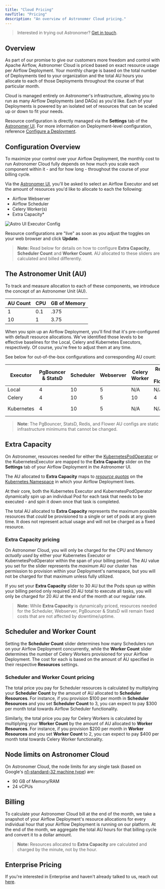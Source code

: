 ```yaml
---
title: "Cloud Pricing"
navTitle: "Pricing"
description: "An overview of Astronomer Cloud pricing."
---
```


> Interested in trying out Astronomer? [Get in touch](https://www.astronomer.io/get-astronomer/).

## Overview

As part of our promise to give our customers more freedom and control with Apache Airflow, Astronomer Cloud is priced based on exact resource usage per Airflow Deployment. Your monthly charge is based on the total number of Deployments tied to your organization and the total AU hours you allocate to each of those Deployments throughout the course of that particular month.

Cloud is managed entirely on Astronomer's infrastructure, allowing you to run as many Airflow Deployments (and DAGs) as you'd like. Each of your Deployments is powered by an isolated set of resources that can be scaled up or down to fit your needs.

Resource configuration is directly managed via the **Settings** tab of the [Astronomer UI](https://app.gcp0001.us-east4.astronomer.io/logi). For more information on Deployment-level configuration, reference [Configure a Deployment](https://www.astronomer.io/docs/cloud/stable/deploy/configure-deployment/).

## Configuration Overview

To maximize your control over your Airflow Deployment, the monthly cost to run Astronomer Cloud fully depends on how much you scale each component within it - and for how long - throughout the course of your billing cycle.

Via the [Astronomer UI](https://app.gcp0001.us-east4.astronomer.io/login), you'll be asked to select an Airflow Executor and set the amount of resources you'd like to allocate to each the following:

- Airflow Webserver
- Airflow Scheduler
- Celery Worker(s)
- Extra Capacity*

![Astro UI Executor Config](https://assets2.astronomer.io/main/docs/astronomer-ui/v0.23-astro-UI-executor.png)

Resource configurations are "live" as soon as you adjust the toggles on your web browser and click **Update**.

> **Note:** Read below for details on how to configure **Extra Capacity**, **Scheduler Count** and **Worker Count**. AU allocated to these sliders are calculated and billed differently.

## The Astronomer Unit (AU)

To track and measure allocation to each of these components, we introduce the concept of an Astronomer Unit (AU).

| AU Count | CPU | GB of Memory |
|----------|-----|--------|
| 1 | 0.1 | .375 |
| 10 | 1 | 3.75 |

When you spin up an Airflow Deployment, you'll find that it's pre-configured with default resource allocations. We've identified those levels to be effective baselines for the Local, Celery and Kubernetes Executors, respectively. Of course, you're free to adjust them at any time.

See below for out-of-the-box configurations and corresponding AU count:

| Executor   | PgBouncer & StatsD | Scheduler | Webserver | Celery Worker | Redis & Flower | Extra Capacity | Total AU |
|------------|--------------------|-----------|-----------|---------------|----------------|----------------|----------|
| Local | 4 | 10| 5 | N/A | N/A | N/A | 19 |
| Celery | 4 | 10 | 5 | 10 | 4 | N/A | 33 |
| Kubernetes | 4 | 10 | 5 | N/A | N/A | 10 | 19 - 29 |

> **Note**: The PgBouncer, StatsD, Redis, and Flower AU configs are static infrastructure minimums that cannot be changed.

## Extra Capacity

On Astronomer, resources needed for either the [KubernetesPodOperator](/docs/cloud/stable/customize-airflow/kubepodoperator/) or the KubernetesExecutor are mapped to the **Extra Capacity** slider on the **Settings** tab of your Airflow Deployment in the Astronomer UI.

The AU allocated to **Extra Capacity** maps to [*resource quotas*](https://kubernetes.io/docs/concepts/policy/resource-quotas/) on the [Kubernetes Namespace](https://kubernetes.io/docs/concepts/overview/working-with-objects/namespaces/) in which your Airflow Deployment lives.

At their core, both the Kubernetes Executor and KubernetesPodOperator dynamically spin up an individual Pod for each task that needs to be executed - and spin it down once that task is completed.

The total AU allocated to **Extra Capacity** represents the maximum possible resources that *could* be provisioned to a single or set of pods at any given time. It does not represent actual usage and will not be charged as a fixed resource.

### Extra Capacity pricing

On Astronomer Cloud, you will only be charged for the CPU and Memory *actually used* by either your Kubernetes Executor or KubernetesPodOperator within the span of your billing period. The AU value you set for the slider represents the *maximum* AU our cluster has permission to provision within your Deployment's namespace, but you will not be charged for that maximum unless fully utilized.

If you set your **Extra Capacity** slider to 30 AU but the Pods spun up within your billing period only required 20 AU total to execute all tasks, you will only be charged for 20 AU at the end of the month at our regular rate.

> **Note:** While **Extra Capacity** is dynamically priced, resources needed for the Scheduler, Webserver, PgBouncer & StatsD will remain fixed costs that are not affected by downtime/uptime.

## Scheduler and Worker Count

Setting the **Scheduler Count** slider determines how many Schedulers run on your Airflow Deployment concurrently, while the **Worker Count** slider determines the number of Celery Workers provisioned for your Airflow Deployment. The cost for each is based on the amount of AU specified in their respective **Resources** settings.

### Scheduler and Worker Count pricing

The total price you pay for Scheduler resources is calculated by multiplying your **Scheduler Count** by the amount of AU allocated to **Scheduler Resources**. For instance, if you provision $100 per month in **Scheduler Resources** and you set **Scheduler Count** to 3, you can expect to pay $300 per month total towards Airflow Scheduler functionality.

Similarly, the total price you pay for Celery Workers is calculated by multiplying your **Worker Count** by the amount of AU allocated to **Worker Resources**.  For instance, if you provision $200 per month in **Worker Resources** and you set **Worker Count** to 2, you can expect to pay $400 per month total towards Celery Worker functionality.

## Node limits on Astronomer Cloud

On Astronomer Cloud, the node limits for any single task (based on Google's [n1-standard-32 machine type](https://cloud.google.com/compute/docs/machine-types#n1_standard_machine_types)) are:

- 90 GB of Memory/RAM
- 24 vCPUs

## Billing

To calculate your Astronomer Cloud bill at the end of the month, we take a snapshot of your Airflow Deployment's resource allocations for every individual hour that your Airflow Deployment is running on our platform. At the end of the month, we aggregate the total AU hours for that billing cycle and convert it to a dollar amount.

> **Note:** Resources allocated to **Extra Capacity** are calculated and charged by the minute, not by the hour.

## Enterprise Pricing

If you're interested in Enterprise and haven't already talked to us, reach out [here](/contact).
